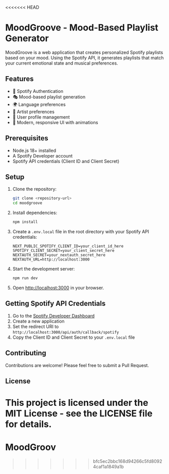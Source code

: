 <<<<<<< HEAD
# MoodGroove - Mood-Based Playlist Generator

MoodGroove is a web application that creates personalized Spotify playlists based on your mood. Using the Spotify API, it generates playlists that match your current emotional state and musical preferences.

## Features

- 🎵 Spotify Authentication
- 🎭 Mood-based playlist generation
- 🌍 Language preferences
- 🎨 Artist preferences
- 👤 User profile management
- 🎨 Modern, responsive UI with animations

## Prerequisites

- Node.js 18+ installed
- A Spotify Developer account
- Spotify API credentials (Client ID and Client Secret)

## Setup

1. Clone the repository:
   ```bash
   git clone <repository-url>
   cd moodgroove
   ```

2. Install dependencies:
   ```bash
   npm install
   ```

3. Create a `.env.local` file in the root directory with your Spotify API credentials:
   ```
   NEXT_PUBLIC_SPOTIFY_CLIENT_ID=your_client_id_here
   SPOTIFY_CLIENT_SECRET=your_client_secret_here
   NEXTAUTH_SECRET=your_nextauth_secret_here
   NEXTAUTH_URL=http://localhost:3000
   ```

4. Start the development server:
   ```bash
   npm run dev
   ```

5. Open [http://localhost:3000](http://localhost:3000) in your browser.

## Getting Spotify API Credentials

1. Go to the [Spotify Developer Dashboard](https://developer.spotify.com/dashboard)
2. Create a new application
3. Set the redirect URI to `http://localhost:3000/api/auth/callback/spotify`
4. Copy the Client ID and Client Secret to your `.env.local` file

## Contributing

Contributions are welcome! Please feel free to submit a Pull Request.

## License

This project is licensed under the MIT License - see the LICENSE file for details. 
=======
# MoodGroov
>>>>>>> bfc5ec2bbc168d94266c5fd80924caf1a1849a1b

